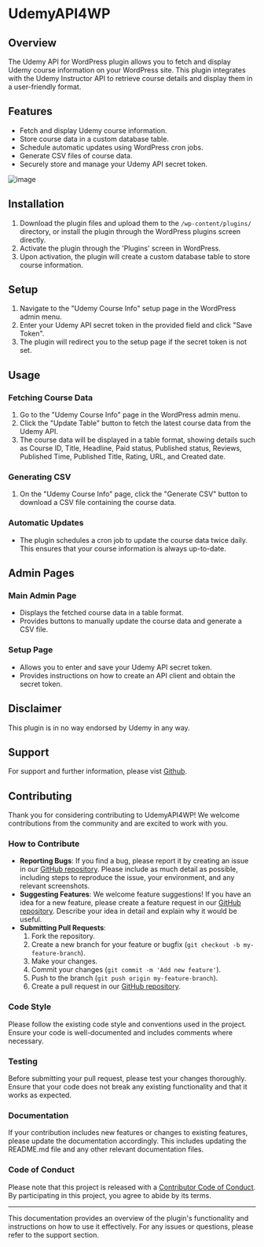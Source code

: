 # UdemyAPI4WP

## Overview

The Udemy API for WordPress plugin allows you to fetch and display Udemy course information on your WordPress site. This plugin integrates with the Udemy Instructor API to retrieve course details and display them in a user-friendly format.

## Features

- Fetch and display Udemy course information.
- Store course data in a custom database table.
- Schedule automatic updates using WordPress cron jobs.
- Generate CSV files of course data.
- Securely store and manage your Udemy API secret token.

![image](https://skillxpand.com/wp-content/uploads/2024/12/Screenshot-2024-12-04-5.23.00-PM.png)


## Installation

1. Download the plugin files and upload them to the `/wp-content/plugins/` directory, or install the plugin through the WordPress plugins screen directly.
2. Activate the plugin through the 'Plugins' screen in WordPress.
3. Upon activation, the plugin will create a custom database table to store course information.

## Setup

1. Navigate to the "Udemy Course Info" setup page in the WordPress admin menu.
2. Enter your Udemy API secret token in the provided field and click "Save Token".
3. The plugin will redirect you to the setup page if the secret token is not set.

## Usage

### Fetching Course Data

1. Go to the "Udemy Course Info" page in the WordPress admin menu.
2. Click the "Update Table" button to fetch the latest course data from the Udemy API.
3. The course data will be displayed in a table format, showing details such as Course ID, Title, Headline, Paid status, Published status, Reviews, Published Time, Published Title, Rating, URL, and Created date.

### Generating CSV

1. On the "Udemy Course Info" page, click the "Generate CSV" button to download a CSV file containing the course data.

### Automatic Updates

- The plugin schedules a cron job to update the course data twice daily. This ensures that your course information is always up-to-date.

## Admin Pages

### Main Admin Page

- Displays the fetched course data in a table format.
- Provides buttons to manually update the course data and generate a CSV file.

### Setup Page

- Allows you to enter and save your Udemy API secret token.
- Provides instructions on how to create an API client and obtain the secret token.

## Disclaimer

This plugin is in no way endorsed by Udemy in any way.

## Support

For support and further information, please vist [Github](https://github.com/tylerkeithullery/udemyapiwp).

## Contributing

Thank you for considering contributing to UdemyAPI4WP! We welcome contributions from the community and are excited to work with you.

### How to Contribute

- **Reporting Bugs**: If you find a bug, please report it by creating an issue in our [GitHub repository](https://github.com/tylerkeithullery/UdemyAPI4WP/issues). Please include as much detail as possible, including steps to reproduce the issue, your environment, and any relevant screenshots.
- **Suggesting Features**: We welcome feature suggestions! If you have an idea for a new feature, please create a feature request in our [GitHub repository](https://github.com/tylerkeithullery/UdemyAPI4WP/issues). Describe your idea in detail and explain why it would be useful.
- **Submitting Pull Requests**: 
  1. Fork the repository.
  2. Create a new branch for your feature or bugfix (`git checkout -b my-feature-branch`).
  3. Make your changes.
  4. Commit your changes (`git commit -m 'Add new feature'`).
  5. Push to the branch (`git push origin my-feature-branch`).
  6. Create a pull request in our [GitHub repository](https://github.com/tylerkeithullery/UdemyAPI4WP/pulls).

### Code Style

Please follow the existing code style and conventions used in the project. Ensure your code is well-documented and includes comments where necessary.

### Testing

Before submitting your pull request, please test your changes thoroughly. Ensure that your code does not break any existing functionality and that it works as expected.

### Documentation

If your contribution includes new features or changes to existing features, please update the documentation accordingly. This includes updating the README.md file and any other relevant documentation files.

### Code of Conduct

Please note that this project is released with a [Contributor Code of Conduct](https://www.contributor-covenant.org/version/2/0/code_of_conduct/). By participating in this project, you agree to abide by its terms.

---

This documentation provides an overview of the plugin's functionality and instructions on how to use it effectively. For any issues or questions, please refer to the support section.
